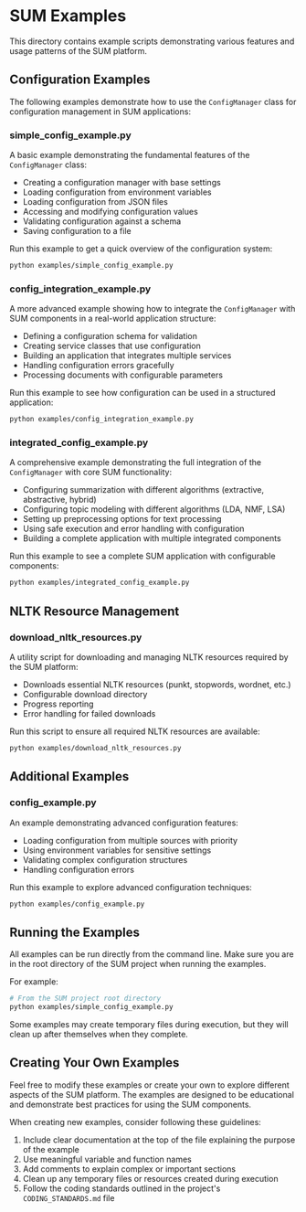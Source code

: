 # SUM Examples

This directory contains example scripts demonstrating various features and usage patterns of the SUM platform.

## Configuration Examples

The following examples demonstrate how to use the `ConfigManager` class for configuration management in SUM applications:

### simple_config_example.py

A basic example demonstrating the fundamental features of the `ConfigManager` class:

- Creating a configuration manager with base settings
- Loading configuration from environment variables
- Loading configuration from JSON files
- Accessing and modifying configuration values
- Validating configuration against a schema
- Saving configuration to a file

Run this example to get a quick overview of the configuration system:

```bash
python examples/simple_config_example.py
```

### config_integration_example.py

A more advanced example showing how to integrate the `ConfigManager` with SUM components in a real-world application structure:

- Defining a configuration schema for validation
- Creating service classes that use configuration
- Building an application that integrates multiple services
- Handling configuration errors gracefully
- Processing documents with configurable parameters

Run this example to see how configuration can be used in a structured application:

```bash
python examples/config_integration_example.py
```

### integrated_config_example.py

A comprehensive example demonstrating the full integration of the `ConfigManager` with core SUM functionality:

- Configuring summarization with different algorithms (extractive, abstractive, hybrid)
- Configuring topic modeling with different algorithms (LDA, NMF, LSA)
- Setting up preprocessing options for text processing
- Using safe execution and error handling with configuration
- Building a complete application with multiple integrated components

Run this example to see a complete SUM application with configurable components:

```bash
python examples/integrated_config_example.py
```

## NLTK Resource Management

### download_nltk_resources.py

A utility script for downloading and managing NLTK resources required by the SUM platform:

- Downloads essential NLTK resources (punkt, stopwords, wordnet, etc.)
- Configurable download directory
- Progress reporting
- Error handling for failed downloads

Run this script to ensure all required NLTK resources are available:

```bash
python examples/download_nltk_resources.py
```

## Additional Examples

### config_example.py

An example demonstrating advanced configuration features:

- Loading configuration from multiple sources with priority
- Using environment variables for sensitive settings
- Validating complex configuration structures
- Handling configuration errors

Run this example to explore advanced configuration techniques:

```bash
python examples/config_example.py
```

## Running the Examples

All examples can be run directly from the command line. Make sure you are in the root directory of the SUM project when running the examples.

For example:

```bash
# From the SUM project root directory
python examples/simple_config_example.py
```

Some examples may create temporary files during execution, but they will clean up after themselves when they complete.

## Creating Your Own Examples

Feel free to modify these examples or create your own to explore different aspects of the SUM platform. The examples are designed to be educational and demonstrate best practices for using the SUM components.

When creating new examples, consider following these guidelines:

1. Include clear documentation at the top of the file explaining the purpose of the example
2. Use meaningful variable and function names
3. Add comments to explain complex or important sections
4. Clean up any temporary files or resources created during execution
5. Follow the coding standards outlined in the project's `CODING_STANDARDS.md` file
